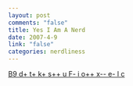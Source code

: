 ```yaml
--- 
layout: post
comments: "false"
title: Yes I Am A Nerd
date: 2007-4-9
link: "false"
categories: nerdliness
---
```

<a href="http://leatheregg.com/bloggercode/" title="Blogger Code">B9 d+ t+ k+ s++ u F- i o++ x-- e- l c</a>
